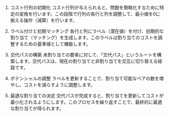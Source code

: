 

1. コスト行列の初期化
コスト行列が与えられると、問題を簡略化するために特定の変換を行います。この段階で行列の各行と列を調整して、最小値を0に揃える操作（減算）を行います。

2. ラベル付けと初期マッチング
各行と列にラベル（潜在値）を付け、初期的な割り当て（マッチング）を生成します。このラベルは割り当てのコストを調整するための基準値として機能します。

3. 交代パスの構築
未割り当ての要素に対して、「交代パス」というルートを構築します。交代パスは、現在の割り当てと非割り当てを交互に切り替える経路です。

4. ポテンシャルの調整
ラベルを更新することで、割り当て可能なペアの数を増やし、コストを減らすように調整します。

5. 最適な割り当ての決定
交代パスが完成すると、割り当てを更新してコストが最小化されるようにします。このプロセスを繰り返すことで、最終的に最適な割り当てが得られます。

